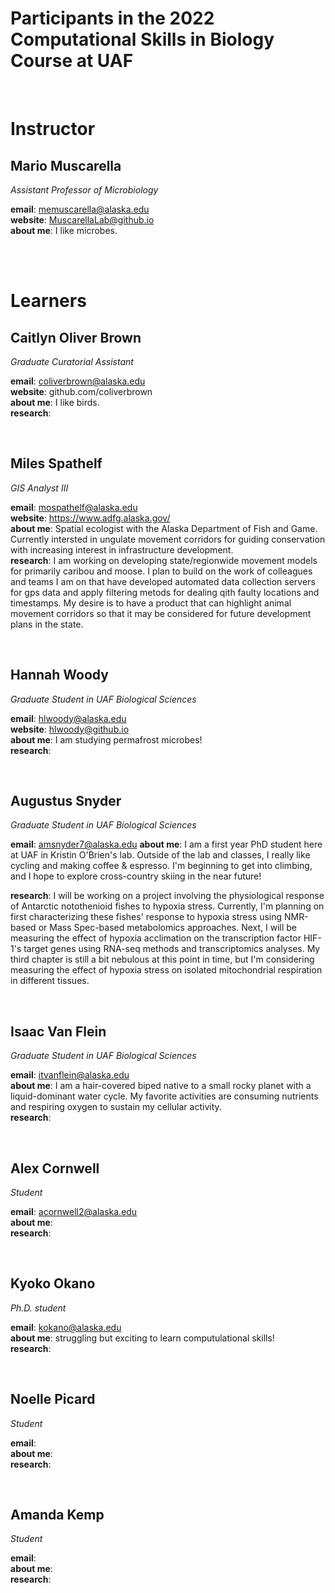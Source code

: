 # Participants in the 2022 Computational Skills in Biology Course at UAF

<br>

# Instructor  
  
## Mario Muscarella 
*Assistant Professor of Microbiology* 

**email**: memuscarella@alaska.edu  
**website**: MuscarellaLab@github.io  
**about me**: I like microbes. 

<br><br>
  
# Learners

## Caitlyn Oliver Brown
*Graduate Curatorial Assistant*  

**email**: coliverbrown@alaska.edu  
**website**: github.com/coliverbrown  
**about me**: I like birds.  
**research**: 

<br>

## Miles Spathelf
*GIS Analyst III*

**email**: mospathelf@alaska.edu  
**website**: https://www.adfg.alaska.gov/  
**about me**: Spatial ecologist with the Alaska Department of Fish and Game. Currently intersted in ungulate movement corridors for guiding 
conservation with increasing interest in infrastructure development.   
**research**: I am working on developing state/regionwide movement models 
for primarily caribou and moose. I plan to build on the work of colleagues 
and teams I am on that have developed automated data collection servers 
for gps data and apply filtering metods for dealing qith faulty locations 
and timestamps. My desire is to have a product that can highlight animal 
movement corridors so that it may be considered for future development 
plans in the state.
 
  
<br>

## Hannah Woody
*Graduate Student in UAF Biological Sciences*

**email**: hlwoody@alaska.edu  
**website**: hlwoody@github.io  
**about me**: I am studying permafrost microbes!   
**research**:   
  
<br>
  

## Augustus Snyder 
*Graduate Student in UAF Biological Sciences*

**email**: amsnyder7@alaska.edu
**about me**: I am a first year PhD student here at UAF in Kristin O'Brien's lab. 
Outside of the lab and classes, I really like cycling and making 
coffee & espresso. I'm beginning to get into climbing, and I hope to 
explore cross-country skiing in the near future! 

**research**: I will be working on a project involving the physiological response of Antarctic notothenioid fishes to hypoxia stress. Currently, I'm planning on first characterizing these fishes' response to hypoxia stress using NMR-based or Mass Spec-based 
metabolomics approaches. Next, I will be measuring the effect of hypoxia acclimation on the transcription factor HIF-1's target genes using RNA-seq methods and transcriptomics analyses. My third chapter is still a bit nebulous at this point in time, but I'm considering measuring the effect of hypoxia stress on isolated mitochondrial respiration in different tissues.

  
<br>
  
## Isaac Van Flein
*Graduate Student in UAF Biological Sciences*

**email**: itvanflein@alaska.edu  
**about me**: I am a hair-covered biped native to a small rocky planet with a liquid-dominant water cycle. My favorite activities are consuming nutrients and respiring oxygen to sustain my cellular activity.   
**research**: 
  
  <br>

## Alex Cornwell
*Student*

**email**: acornwell2@alaska.edu  
**about me**:    
**research**: 


<br>


## Kyoko Okano 
*Ph.D. student*

**email**: kokano@alaska.edu  
**about me**: struggling but exciting to learn computulational skills!   
**research**: 


<br>

## Noelle Picard 
*Student*

**email**:    
**about me**:    
**research**: 

<br>

## Amanda Kemp 
*Student*

**email**:    
**about me**:     
**research**: 
